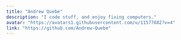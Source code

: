 ```yaml
---
title: "Andrew Quebe"
description: "I code stuff, and enjoy fixing computers."
avatar: "https://avatars1.githubusercontent.com/u/11577882?v=4"
link: "https://github.com/Andrew-Quebe"
---
```

